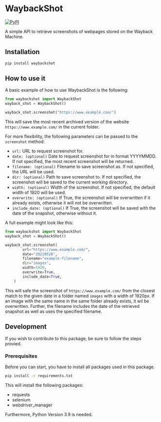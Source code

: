 # WaybackShot

[![PyPI](https://img.shields.io/pypi/v/waybackshot?color=brightgreen)](https://pypi.org/project/waybackshot/)

A simple API to retrieve screenshots of webpages stored on the Wayback Machine.

## Installation

```bash
pip install waybackshot
```

## How to use it

A basic example of how to use WaybackShot is the following:

```python
from waybackshot import WaybackShot
wayback_shot = WaybackShot()

wayback_shot.screenshot("https://www.example.com/")
```

This will save the most recent archived version of the website `https://www.example.com/` in the current folder.

For more flexibility, the following parameters can be passed to the `screenshot` method:

- `url:` URL to request screenshot for.
- `date: (optional)` Date to request screenshot for in format YYYYMMDD. If not specified, the most recent screenshot will be returned.
- `filename: (optional)` Filename to save screenshot as. If not specified, the URL will be used.
- `dir: (optional)` Path to save screenshot to. If not specified, the screenshot will be saved to the current working directory.
- `width: (optional)` Width of the screenshot. If not specified, the default width of 1920 will be used.
- `overwrite: (optional)` If True, the screenshot will be overwritten if it already exists, otherwise it will not be overwritten.
- `include_date: (optional)` If True, the screenshot will be saved with the date of the snapshot, otherwise without it.

A full example might look like this:

```python
from waybackshot import WaybackShot
wayback_shot = WaybackShot()

wayback_shot.screenshot(
        url="https://www.example.com/",
        date="20220520",
        filename="example-filename",
        dir="images",
        width=1920,
        overwrite=True,
        include_date=True,
    )
```

This will safe the screenshot of `https://www.example.com/` from the closest match to the given date in a folder named `images` with a width of 1920px. If an image with the same name in the same folder already exists, it wil be overwritten. Further, the filename includes the date of the retrieved snapshot as well as uses the specified filename.

## Development

If you wish to contribute to this package, be sure to follow the steps provied.

### Prerequisites

Before you can start, you have to install all packages used in this package.

```bash
pip install -r requirements.txt
```

This will install the following packages:

- requests
- selenium
- webdriver_manager

Furthermore, Python Version 3.9 is needed.
